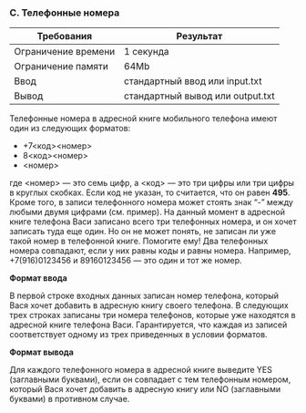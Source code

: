 ### C. Телефонные номера

Требования | Результат
------------ | -------------
Ограничение времени | 1 секунда
Ограничение памяти | 64Mb
Ввод | стандартный ввод или input.txt
Вывод | стандартный вывод или output.txt

Телефонные номера в адресной книге мобильного телефона имеют один из следующих форматов: 
* +7<код><номер> 
* 8<код><номер>
* <номер> 

где <номер> — это семь цифр, а <код> — это три цифры или три цифры в круглых скобках. 
Если код не указан, то считается, что он равен **495**. 
Кроме того, в записи телефонного номера может стоять знак “-” между любыми двумя цифрами (см. пример). 
На данный момент в адресной книге телефона Васи записано всего три телефонных номера, и он хочет записать туда еще один. 
Но он не может понять, не записан ли уже такой номер в телефонной книге. 
Помогите ему! Два телефонных номера совпадают, если у них равны коды и равны номера. Например, +7(916)0123456 и 89160123456 — это один и тот же номер.

**Формат ввода**

В первой строке входных данных записан номер телефона, который Вася хочет добавить в адресную книгу своего телефона. В следующих трех строках записаны три номера телефонов, которые уже находятся в адресной книге телефона Васи. Гарантируется, что каждая из записей соответствует одному из трех приведенных в условии форматов.

**Формат вывода**

Для каждого телефонного номера в адресной книге выведите YES (заглавными буквами), если он совпадает с тем телефонным номером, который Вася хочет добавить в адресную книгу или NO (заглавными буквами) в противном случае.
